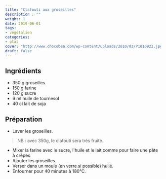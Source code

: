 ```yaml
---
title: "Clafouti aux groseilles"
description : ""
weight: 1
date: 2019-06-01
tags:
- végétalien
categories:
- plat
cover: "http://www.chocobea.com/wp-content/uploads/2010/03/P1010922.jpg"
draft: false
---
```


## Ingrédients

* 350 g groseilles
* 150 g farine
* 120 g sucre
* 6 ml huile de tournesol
* 40 cl lait de soja


## Préparation

* Laver les groseilles.

> NB : avec 350g, le clafouti sera très fruité.

* Mixer la farine avec le sucre, l'huile et le lait comme pour faire une pâte à crêpes.
* Ajouter les groseilles.
* Verser dans un moule (en verre si possible) huilé.
* Enfourner pour 40 minutes à 180°C.
